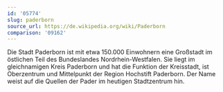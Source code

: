 ```yaml
---
id: '05774'
slug: paderborn
source_url: https://de.wikipedia.org/wiki/Paderborn
comparison: '09162'
---
```


Die Stadt Paderborn ist mit etwa 150.000 Einwohnern eine Großstadt im östlichen Teil des Bundeslandes Nordrhein-Westfalen. Sie liegt im gleichnamigen Kreis Paderborn und hat die Funktion der Kreisstadt, ist Oberzentrum und Mittelpunkt der Region Hochstift Paderborn. Der Name weist auf die Quellen der Pader im heutigen Stadtzentrum hin.
